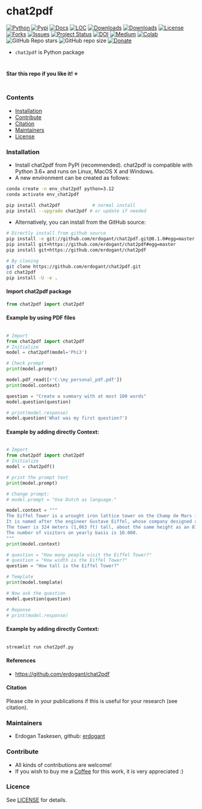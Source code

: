 # chat2pdf

[![Python](https://img.shields.io/pypi/pyversions/chat2pdf)](https://img.shields.io/pypi/pyversions/chat2pdf)
[![Pypi](https://img.shields.io/pypi/v/chat2pdf)](https://pypi.org/project/chat2pdf/)
[![Docs](https://img.shields.io/badge/Sphinx-Docs-Green)](https://erdogant.github.io/chat2pdf/)
[![LOC](https://sloc.xyz/github/erdogant/chat2pdf/?category=code)](https://github.com/erdogant/chat2pdf/)
[![Downloads](https://static.pepy.tech/personalized-badge/chat2pdf?period=month&units=international_system&left_color=grey&right_color=brightgreen&left_text=PyPI%20downloads/month)](https://pepy.tech/project/chat2pdf)
[![Downloads](https://static.pepy.tech/personalized-badge/chat2pdf?period=total&units=international_system&left_color=grey&right_color=brightgreen&left_text=Downloads)](https://pepy.tech/project/chat2pdf)
[![License](https://img.shields.io/badge/license-MIT-green.svg)](https://github.com/erdogant/chat2pdf/blob/master/LICENSE)
[![Forks](https://img.shields.io/github/forks/erdogant/chat2pdf.svg)](https://github.com/erdogant/chat2pdf/network)
[![Issues](https://img.shields.io/github/issues/erdogant/chat2pdf.svg)](https://github.com/erdogant/chat2pdf/issues)
[![Project Status](http://www.repostatus.org/badges/latest/active.svg)](http://www.repostatus.org/#active)
[![DOI](https://zenodo.org/badge/228166657.svg)](https://zenodo.org/badge/latestdoi/228166657)
[![Medium](https://img.shields.io/badge/Medium-Blog-green)](https://towardsdatascience.com/what-are-chat2pdf-loadings-and-biplots-9a7897f2e559)
[![Colab](https://colab.research.google.com/assets/colab-badge.svg?logo=github%20sponsors)](https://erdogant.github.io/chat2pdf/pages/html/Documentation.html#colab-notebook)
![GitHub Repo stars](https://img.shields.io/github/stars/erdogant/chat2pdf)
![GitHub repo size](https://img.shields.io/github/repo-size/erdogant/chat2pdf)
[![Donate](https://img.shields.io/badge/Support%20this%20project-grey.svg?logo=github%20sponsors)](https://erdogant.github.io/chat2pdf/pages/html/Documentation.html#)
<!---[![BuyMeCoffee](https://img.shields.io/badge/buymea-coffee-yellow.svg)](https://www.buymeacoffee.com/erdogant)-->
<!---[![Coffee](https://img.shields.io/badge/coffee-black-grey.svg)](https://erdogant.github.io/donate/?currency=USD&amount=5)-->

* ``chat2pdf`` is Python package

# 
**Star this repo if you like it! ⭐️**
#


### Contents
- [Installation](#-installation)
- [Contribute](#-contribute)
- [Citation](#-citation)
- [Maintainers](#-maintainers)
- [License](#-copyright)

### Installation
* Install chat2pdf from PyPI (recommended). chat2pdf is compatible with Python 3.6+ and runs on Linux, MacOS X and Windows. 
* A new environment can be created as follows:

```bash
conda create -n env_chat2pdf python=3.12
conda activate env_chat2pdf
```

```bash
pip install chat2pdf            # normal install
pip install --upgrade chat2pdf # or update if needed
```

* Alternatively, you can install from the GitHub source:
```bash
# Directly install from github source
pip install -e git://github.com/erdogant/chat2pdf.git@0.1.0#egg=master
pip install git+https://github.com/erdogant/chat2pdf#egg=master
pip install git+https://github.com/erdogant/chat2pdf

# By cloning
git clone https://github.com/erdogant/chat2pdf.git
cd chat2pdf
pip install -U -e .
```  

#### Import chat2pdf package
```python
from chat2pdf import chat2pdf
```

#### Example by using PDF files
```python

# Import
from chat2pdf import chat2pdf
# Initialize
model = chat2pdf(model='Phi3')

# Check prompt
print(model.prompt)

model.pdf_read([r'C:\my_personal_pdf.pdf'])
print(model.context)

question = "Create a summary with at most 100 words"
model.question(question)

# print(model.response)
model.question('What was my first question?')

```


#### Example by adding directly Context:
```python

# Import
from chat2pdf import chat2pdf
# Initialize
model = chat2pdf()

# print the prompt text
print(model.prompt)

# Change prompt:
# model.prompt = "Use Dutch as language."

model.context = """
The Eiffel Tower is a wrought iron lattice tower on the Champ de Mars in Paris, France.
It is named after the engineer Gustave Eiffel, whose company designed and built the tower.
The tower is 324 meters (1,063 ft) tall, about the same height as an 81-story building, and the tallest structure in Paris.
The number of visitors on yearly basis is 10.000.
"""
print(model.context)

# question = "How many people visit the Eiffel Tower?"
# question = "How width is the Eiffel Tower?"
question = "How tall is the Eiffel Tower?"

# Template
print(model.template)

# Now ask the question
model.question(question)

# Reponse
# print(model.response)

```

#### Example by adding directly Context:
```Bash

streamlit run chat2pdf.py

```


#### References
* https://github.com/erdogant/chat2pdf

#### Citation
Please cite in your publications if this is useful for your research (see citation).
   
### Maintainers
* Erdogan Taskesen, github: [erdogant](https://github.com/erdogant)

### Contribute
* All kinds of contributions are welcome!
* If you wish to buy me a <a href="https://www.buymeacoffee.com/erdogant">Coffee</a> for this work, it is very appreciated :)

### Licence
See [LICENSE](LICENSE) for details.
